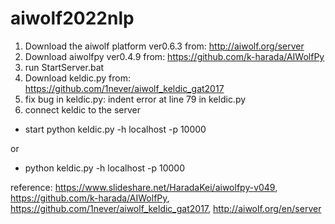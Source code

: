 # aiwolf2022nlp

1. Download the aiwolf platform ver0.6.3 from: 
http://aiwolf.org/server 
2. Download aiwolfpy ver0.4.9 from:
https://github.com/k-harada/AIWolfPy 
3. run StartServer.bat 
4. Download keldic.py from:
https://github.com/1never/aiwolf_keldic_gat2017
5. fix bug in keldic.py: 
indent error at line 79 in keldic.py
6. connect keldic to the server 

* start python keldic.py -h localhost -p 10000

or

* python keldic.py -h localhost -p 10000

 

reference:
https://www.slideshare.net/HaradaKei/aiwolfpy-v049,
https://github.com/k-harada/AIWolfPy,
https://github.com/1never/aiwolf_keldic_gat2017,
http://aiwolf.org/en/server
